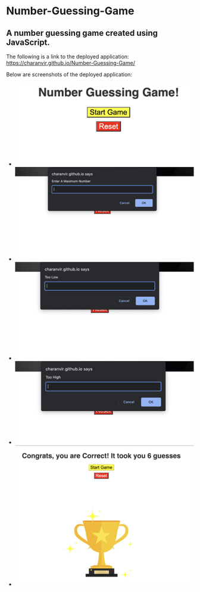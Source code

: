 # Number-Guessing-Game

## A number guessing game created using JavaScript. 

The following is a link to the deployed application: https://charanvir.github.io/Number-Guessing-Game/

Below are screenshots of the deployed application:
- <img src="assets/images/1.jpeg">

- <img src="assets/images/2.jpeg">

- <img src="assets/images/3.jpeg">

- <img src="assets/images/4.jpeg">

- <img src="assets/images/5.jpeg">
